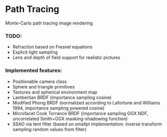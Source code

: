 # Path Tracing
Monte-Carlo path tracing image rendering


### TODO:

* Refraction based on Fresnel equations
* Explicit light sampling
* Lens and depth of field support for realistic pictures

### Implemented features:

* Positionable camera class
* Sphere and triangle primitives
* Textures and spherical environment map
* Lambertian BRDF (importance sampling cosine)
* Modified Phong BRDF (normalized according to Lafortune and Williams 1994, importance sampling powered cosine)
* Microfacet Cook Torrance BRDF (importance sampling GGX NDF, uncorrelated Smith+GGX masking-shadowing function)
* SSAO via tent filter (based on smallpt implementation: inverse transform sampling random values from filter)

